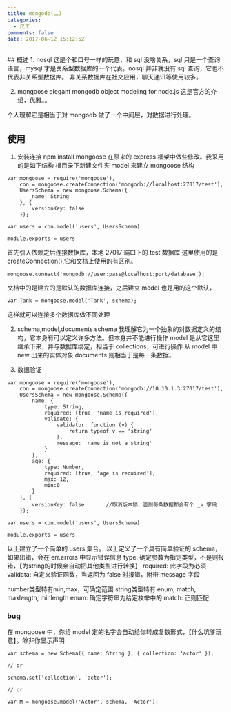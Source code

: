 ```yaml
---
title: mongodb(二)
categories:
  - 尺工
comments: false
date: 2017-06-12 15:12:52
---
```

<p></p>
<!-- more -->
## 概述
1. nosql 
这是个和口号一样的玩意，和 sql 没啥关系，sql 只是一个查询语言，mysql 才是关系型数据库的一个代表。nosql 并非就没有 sql 查询，它也不代表非关系型数据库。
非关系数据库在社交应用，聊天通讯等使用较多。

2. mongoose
elegant mongodb object modeling for node.js
这是官方的介绍，优雅。。

个人理解它是相当于对 mongodb 做了一个中间层，对数据进行处理。

## 使用
1. 安装连接
npm install mongoose
在原来的 express 框架中做些修改。我采用的是如下结构
根目录下新建文件夹 model 来建立 mongoose 结构
```
var mongoose = require('mongoose'),
	con = mongoose.createConnection('mongodb://localhost:27017/test'),
	UsersSchema = new mongoose.Schema({
		name: String
	}, {
		versionKey: false
	});

var users = con.model('users', UsersSchema)

module.exports = users
```
首先引入依赖之后连接数据库，本地 27017 端口下的 test 数据库
这里使用的是 createConnection(),它和文档上使用的有区别。
```
mongoose.connect('mongodb://user:pass@localhost:port/database');
```
文档中的是建立的是默认的数据库连接，之后建立 model 也是用的这个默认，
```
var Tank = mongoose.model('Tank', schema);

```
这样就可以连接多个数据库做不同处理

2. schema,model,documents
schema 我理解它为一个抽象的对数据定义的结构，它本身有可以定义许多方法。但本身并不能进行操作
model 是从它这里继承下来，并与数据库绑定，相当于 collections，可进行操作
从 model 中 new 出来的实体对象 documents 则相当于是每一条数据。

3. 数据验证
```
var mongoose = require('mongoose'),
	con = mongoose.createConnection('mongodb://10.10.1.3:27017/test'),
	UsersSchema = new mongoose.Schema({
		name: {
			type: String,
			required: [true, 'name is required'],
			validate: {
				validator: function (v) {
					return typeof v == 'string'
				},
				message: 'name is not a string'
			}
		},
		age: {
			type: Number,
			required: [true, 'age is required'],
			max: 12,
			min:0
		}
	}, {
		versionKey: false 		//取消版本锁，否则每条数据都会有个 _v 字段
	});

var users = con.model('users', UsersSchema)

module.exports = users
```
以上建立了一个简单的 users 集合。
以上定义了一个具有简单验证的 schema，如果出错，会在 err.errors 中显示错误信息
type: 确定参数为指定类型，不是则报错，【为string的时候会自动把其他类型进行转换】
required: 此字段为必须
validata: 自定义验证函数，当返回为 false 时报错，附带 message 字段

number类型特有min,max，可确定范围
string类型特有 enum, match, maxlength, minlength 
enum: 确定字符串为给定枚举中的
match: 正则匹配

### bug
在 mongoose 中，你给 model 定的名字会自动给你转成复数形式，【什么坑爹玩意】。除非你显示声明
```
var schema = new Schema({ name: String }, { collection: 'actor' });

// or

schema.set('collection', 'actor');

// or

var M = mongoose.model('Actor', schema, 'Actor');
```